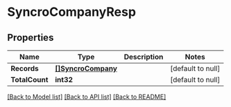 # SyncroCompanyResp

## Properties
Name | Type | Description | Notes
------------ | ------------- | ------------- | -------------
**Records** | [**[]SyncroCompany**](SyncroCompany.md) |  | [default to null]
**TotalCount** | **int32** |  | [default to null]

[[Back to Model list]](../README.md#documentation-for-models) [[Back to API list]](../README.md#documentation-for-api-endpoints) [[Back to README]](../README.md)


